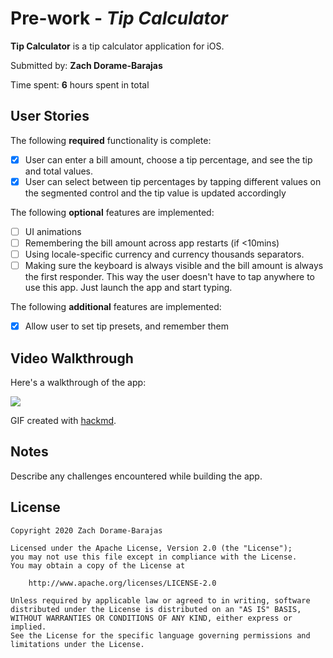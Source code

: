 # Pre-work - *Tip Calculator*

**Tip Calculator** is a tip calculator application for iOS.

Submitted by: **Zach Dorame-Barajas**

Time spent: **6** hours spent in total

## User Stories

The following **required** functionality is complete:

* [X] User can enter a bill amount, choose a tip percentage, and see the tip and total values.
* [X] User can select between tip percentages by tapping different values on the segmented control and the tip value is updated accordingly

The following **optional** features are implemented:

* [ ] UI animations
* [ ] Remembering the bill amount across app restarts (if <10mins)
* [ ] Using locale-specific currency and currency thousands separators.
* [ ] Making sure the keyboard is always visible and the bill amount is always the first responder. This way the user doesn't have to tap anywhere to use this app. Just launch the app and start typing.

The following **additional** features are implemented:

- [X] Allow user to set tip presets, and remember them

## Video Walkthrough

Here's a walkthrough of the app:

![](https://i.imgur.com/HRUrUeH.gif)


GIF created with [hackmd](http://www.hackmd.io).

## Notes

Describe any challenges encountered while building the app.

## License

    Copyright 2020 Zach Dorame-Barajas

    Licensed under the Apache License, Version 2.0 (the "License");
    you may not use this file except in compliance with the License.
    You may obtain a copy of the License at

        http://www.apache.org/licenses/LICENSE-2.0

    Unless required by applicable law or agreed to in writing, software
    distributed under the License is distributed on an "AS IS" BASIS,
    WITHOUT WARRANTIES OR CONDITIONS OF ANY KIND, either express or implied.
    See the License for the specific language governing permissions and
    limitations under the License.
